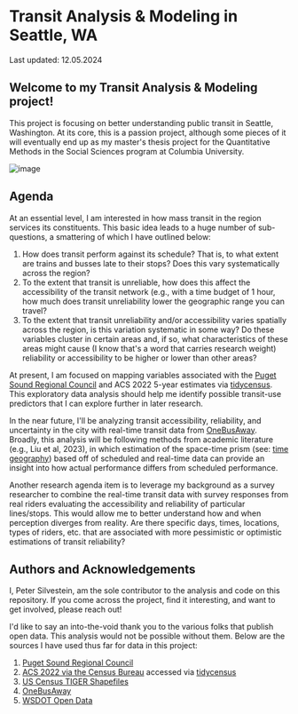 # Transit Analysis & Modeling in Seattle, WA
Last updated: 12.05.2024

## Welcome to my Transit Analysis & Modeling project!
This project is focusing on better understanding public transit in Seattle, Washington. At its core, this is a passion project, although some pieces of it will eventually end up as my master's thesis project for the Quantitative Methods in the Social Sciences program at Columbia University.

![image](https://github.com/user-attachments/assets/ccf558f8-0f24-4c38-88a3-a357c5b9b103)

## Agenda
At an essential level, I am interested in how mass transit in the region services its constituents. This basic idea leads to a huge number of sub-questions, a smattering of which I have outlined below:
1. How does transit perform against its schedule? That is, to what extent are trains and busses late to their stops? Does this vary systematically across the region?
2. To the extent that transit is unreliable, how does this affect the accessibility of the transit network (e.g., with a time budget of 1 hour, how much does transit unreliability lower the geographic range you can travel?
3. To the extent that transit unreliability and/or accessibility varies spatially across the region, is this variation systematic in some way? Do these variables cluster in certain areas and, if so, what characteristics of these areas might cause (I know that's a word that carries research weight) reliability or accessibility to be higher or lower than other areas?

At present, I am focused on mapping variables associated with the [Puget Sound Regional Council](https://www.psrc.org/our-work/household-travel-survey-program) and ACS 2022 5-year estimates via [tidycensus](https://walker-data.com/tidycensus/). This exploratory data analysis should help me identify possible transit-use predictors that I can explore further in later research.

In the near future, I'll be analyzing transit accessibility, reliability, and uncertainty in the city with real-time transit data from [OneBusAway](https://onebusaway.org). Broadly, this analysis will be following methods from academic literature (e.g., Liu et al, 2023), in which estimation of the space-time prism (see: [time geography](https://en.wikipedia.org/wiki/Time_geography)) based off of scheduled and real-time data can provide an insight into how actual performance differs from scheduled performance.

Another research agenda item is to leverage my background as a survey researcher to combine the real-time transit data with survey responses from real riders evaluating the accessibility and reliability of particular lines/stops. This would allow me to better understand how and when perception diverges from reality. Are there specific days, times, locations, types of riders, etc. that are associated with more pessimistic or optimistic estimations of transit reliability?

## Authors and Acknowledgements
I, Peter Silvestein, am the sole contributor to the analysis and code on this repository. If you come across the project, find it interesting, and want to get involved, please reach out!

I'd like to say an into-the-void thank you to the various folks that publish open data. This analysis would not be possible without them. Below are the sources I have used thus far for data in this project:
1. [Puget Sound Regional Council](https://www.psrc.org/our-work/household-travel-survey-program)
2. [ACS 2022 via the Census Bureau](https://www.census.gov/programs-surveys/acs) accessed via [tidycensus](https://walker-data.com/tidycensus/)
3. [US Census TIGER Shapefiles](https://www.census.gov/geographies/mapping-files/time-series/geo/tiger-line-file.html)
4. [OneBusAway](https://onebusaway.org)
5. [WSDOT Open Data](https://gisdata-wsdot.opendata.arcgis.com)
